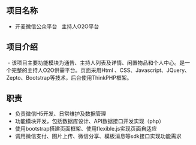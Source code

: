 ## 项目名称
  - 开麦微信公众平台   主持人O2O平台
## 项目介绍
  - 该项目主要功能模块为通告、主持人列表及详情、闲置物品和个人中心。是一个完整的主持人O2O供需平台。页面采用Html 、CSS、Javascript、JQuery、Zepto、Bootstrap等技术，后台使用ThinkPHP框架。
## 职责
  - 负责微信H5开发、日常维护及数据管理
  - 功能模块开发，包括数据库设计、API数据接口开发实现（php）
  - 使用bootstrap搭建页面框架、使用flexible.js实现页面自适应
  - 调用微信支付、图片上传、微信分享、模板消息等sdk接口实现功能需求
